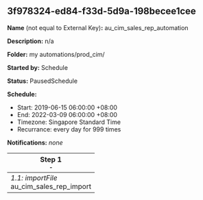 ## 3f978324-ed84-f33d-5d9a-198becee1cee

**Name** (not equal to External Key)**:** au_cim_sales_rep_automation

**Description:** n/a

**Folder:** my automations/prod_cim/

**Started by:** Schedule

**Status:** PausedSchedule

**Schedule:**

* Start: 2019-06-15 06:00:00 +08:00
* End: 2022-03-09 06:00:00 +08:00
* Timezone: Singapore Standard Time
* Recurrance: every day for 999 times

**Notifications:** _none_


| Step 1<br>_<small>-</small>_ |
| --- |
| _1.1: importFile_<br>au_cim_sales_rep_import |
